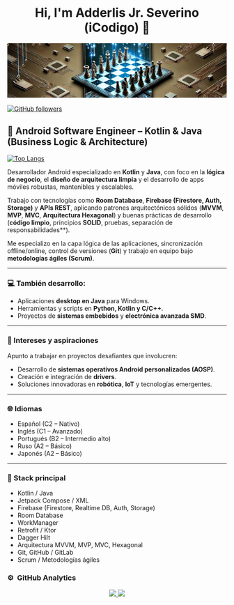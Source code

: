 <div align="center">
<h1 align="center">Hi, I'm Adderlis Jr. Severino (iCodigo) 👋</h1>
</div>
<img src="https://raw.githubusercontent.com/iC0d1g0/iC0d1g0/019ab9a78672d81d6fb7e4cefc06148918788728/1728880670993.jpeg">


[![GitHub followers](https://img.shields.io/github/followers/iC0d1g0?style=social)](https://github.com/iC0d1g0)

## 🧠 Android Software Engineer – Kotlin & Java (Business Logic & Architecture)

[![Top Langs](https://github-readme-stats.vercel.app/api/top-langs/?username=iC0d1g0)](https://github.com/iC0d1g0)


Desarrollador Android especializado en **Kotlin** y **Java**, con foco en la **lógica de negocio**, el **diseño de arquitectura limpia** y el desarrollo de apps móviles robustas, mantenibles y escalables.

Trabajo con tecnologías como **Room Database**, **Firebase (Firestore, Auth, Storage)** y **APIs REST**, aplicando patrones arquitectónicos sólidos (**MVVM**, **MVP**, **MVC**, **Arquitectura Hexagonal**) y buenas prácticas de desarrollo (**código limpio**, principios **SOLID**, pruebas, separación de responsabilidades**).

Me especializo en la capa lógica de las aplicaciones, sincronización offline/online, control de versiones (**Git**) y trabajo en equipo bajo **metodologías ágiles (Scrum)**.

---

### 💻 También desarrollo:
- Aplicaciones **desktop en Java** para Windows.
- Herramientas y scripts en **Python, Kotlin y C/C++**.
- Proyectos de **sistemas embebidos** y **electrónica avanzada SMD**.

---

### 🚀 Intereses y aspiraciones

Apunto a trabajar en proyectos desafiantes que involucren:

- Desarrollo de **sistemas operativos Android personalizados (AOSP)**.
- Creación e integración de **drivers**.
- Soluciones innovadoras en **robótica**, **IoT** y tecnologías emergentes.

---

### 🌐 Idiomas

- Español (C2 – Nativo)  
- Inglés (C1 – Avanzado)  
- Portugués (B2 – Intermedio alto)  
- Ruso (A2 – Básico)  
- Japonés (A2 – Básico)

---

### 🧩 Stack principal

- Kotlin / Java  
- Jetpack Compose / XML  
- Firebase (Firestore, Realtime DB, Auth, Storage)  
- Room Database  
- WorkManager  
- Retrofit / Ktor  
- Dagger Hilt  
- Arquitectura MVVM, MVP, MVC, Hexagonal  
- Git, GitHub / GitLab  
- Scrum / Metodologías ágiles


### ⚙️ &nbsp;GitHub Analytics

<p align="center">
<a href="https://github.com/iC0d1g0">
  <img height="180em" src="https://github-readme-stats-eight-theta.vercel.app/api?username=iC0d1g0&show_icons=true&theme=algolia&include_all_commits=true&count_private=true"/>
  <img height="180em" src="https://github-readme-stats-eight-theta.vercel.app/api/top-langs/?username=ArisGuimera&layout=compact&langs_count=8&theme=algolia"/>
</a>
</p>
